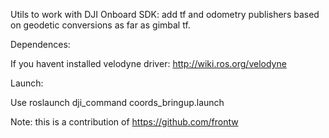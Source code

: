 Utils to work with DJI Onboard SDK: add tf and odometry publishers based on geodetic conversions as far as gimbal tf.

Dependences: 

If you havent installed velodyne driver: http://wiki.ros.org/velodyne

Launch:

Use roslaunch dji_command coords_bringup.launch


Note: this is a contribution of https://github.com/frontw
